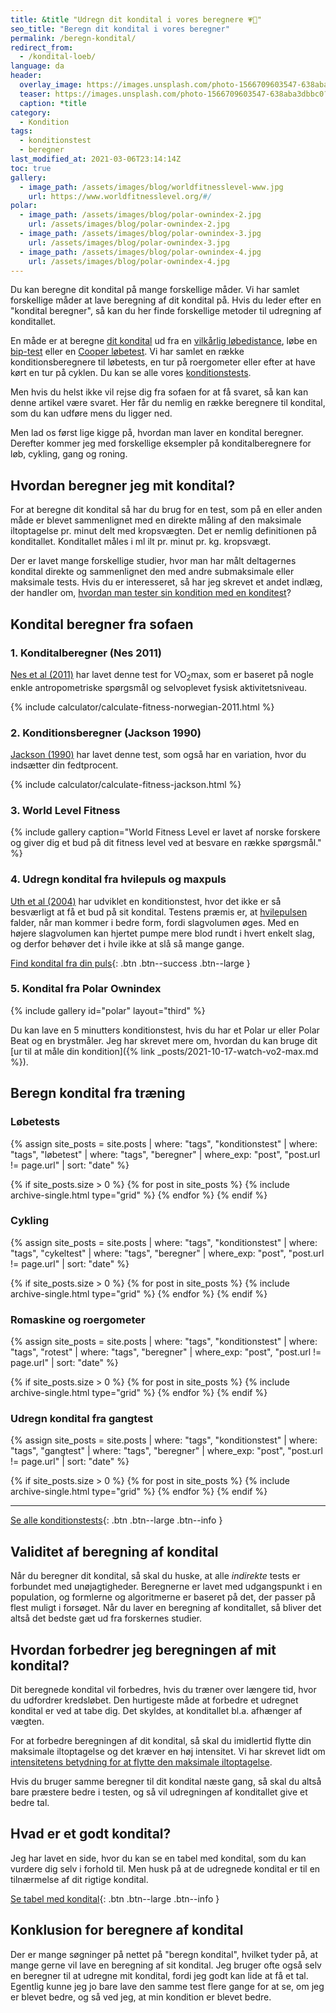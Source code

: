 ```yaml
---
title: &title "Udregn dit kondital i vores beregnere 💗🥇"
seo_title: "Beregn dit kondital i vores beregner"
permalink: /beregn-kondital/
redirect_from:
  - /kondital-loeb/
language: da
header:
  overlay_image: https://images.unsplash.com/photo-1566709603547-638aba3dbbc0?ixid=MXwxMjA3fDB8MHxzZWFyY2h8NDd8fGNhbGN1bGF0b3J8ZW58MHx8MHw%3D&ixlib=rb-1.2.1&auto=format&fit=crop&h=630&w=1200&q=10
  teaser: https://images.unsplash.com/photo-1566709603547-638aba3dbbc0?ixid=MXwxMjA3fDB8MHxzZWFyY2h8NDd8fGNhbGN1bGF0b3J8ZW58MHx8MHw%3D&ixlib=rb-1.2.1&auto=format&fit=crop&h=300&w=400&q=10
  caption: *title
category:
  - Kondition
tags:
  - konditionstest
  - beregner
last_modified_at: 2021-03-06T23:14:14Z
toc: true
gallery:
  - image_path: /assets/images/blog/worldfitnesslevel-www.jpg
    url: https://www.worldfitnesslevel.org/#/
polar:
  - image_path: /assets/images/blog/polar-ownindex-2.jpg
    url: /assets/images/blog/polar-ownindex-2.jpg
  - image_path: /assets/images/blog/polar-ownindex-3.jpg
    url: /assets/images/blog/polar-ownindex-3.jpg
  - image_path: /assets/images/blog/polar-ownindex-4.jpg
    url: /assets/images/blog/polar-ownindex-4.jpg
---
```


Du kan beregne dit kondital på mange forskellige måder. Vi har samlet forskellige måder at lave beregning af dit kondital på. Hvis du leder efter en "kondital beregner", så kan du her finde forskellige metoder til udregning af konditallet.

En måde er at beregne [dit kondital](/kondital/) ud fra en [vilkårlig løbedistance](/kondital-loeb-distance-tid/), løbe en [bip-test](/bip-test/) eller en [Cooper løbetest](/cooper-test/). Vi har samlet en række konditionsberegnere til løbetests, en tur på roergometer eller efter at have kørt en tur på cyklen. Du kan se alle vores [konditionstests](/test-kondition-konditest-kondital/).

Men hvis du helst ikke vil rejse dig fra sofaen for at få svaret, så kan kan denne artikel være svaret. Her får du nemlig en række beregnere til kondital, som du kan udføre mens du ligger ned.

Men lad os først lige kigge på, hvordan man laver en kondital beregner. Derefter kommer jeg med forskellige eksempler på konditalberegnere for løb, cykling, gang og roning.

## Hvordan beregner jeg mit kondital?

For at beregne dit kondital så har du brug for en test, som på en eller anden måde er blevet sammenlignet med en direkte måling af den maksimale iltoptagelse pr. minut delt med kropsvægten. Det er nemlig definitionen på konditallet. Konditallet måles i ml ilt pr. minut pr. kg. kropsvægt.

Der er lavet mange forskellige studier, hvor man har målt deltagernes kondital direkte og sammenlignet den med andre submaksimale eller maksimale tests. Hvis du er interesseret, så har jeg skrevet et andet indlæg, der handler om, [hvordan man tester sin kondition med en konditest](/test-kondition-konditest-kondital/)?

## Kondital beregner fra sofaen

### 1. Konditalberegner (Nes 2011)

[Nes et al (2011)](https://pubmed.ncbi.nlm.nih.gov/21502897/) har lavet denne test for VO<sub>2</sub>max, som er baseret på nogle enkle antropometriske spørgsmål og selvoplevet fysisk aktivitetsniveau.

{% include calculator/calculate-fitness-norwegian-2011.html %}

### 2. Konditionsberegner (Jackson 1990)

[Jackson (1990)](https://www.topendsports.com/testing/tests/non-exercise.htm) har lavet denne test, som også har en variation, hvor du indsætter din fedtprocent.

{% include calculator/calculate-fitness-jackson.html %}

### 3. World Level Fitness

{% include gallery caption="World Fitness Level er lavet af norske forskere og giver dig et bud på dit fitness level ved at besvare en række spørgsmål." %}

### 4. Udregn kondital fra hvilepuls og maxpuls

[Uth et al (2004)](https://doi.org/10.1007/s00421-003-0988-y) har udviklet en konditionstest, hvor det ikke er så besværligt at få et bud på sit kondital. Testens præmis er, at [hvilepulsen](/hvilepuls/) falder, når man kommer i bedre form, fordi slagvolumen øges. Med en højere slagvolumen kan hjertet pumpe mere blod rundt i hvert enkelt slag, og derfor behøver det i hvile ikke at slå så mange gange.

[Find kondital fra din puls](/kondital-fra-puls/){: .btn .btn--success .btn--large }

### 5. Kondital fra Polar Ownindex

{% include gallery id="polar" layout="third" %}

Du kan lave en 5 minutters konditionstest, hvis du har et Polar ur eller Polar Beat og en brystmåler. Jeg har skrevet mere om, hvordan du kan bruge dit [ur til at måle din kondition]({% link _posts/2021-10-17-watch-vo2-max.md %}).

## Beregn kondital fra træning

### Løbetests

{% assign site_posts = site.posts | where: "tags", "konditionstest" | where: "tags", "løbetest" | where: "tags", "beregner" | where_exp: "post", "post.url != page.url" | sort: "date" %}

<div class="feature__wrapper">

{% if site_posts.size > 0 %}
  {% for post in site_posts %}
    {% include archive-single.html type="grid" %}
  {% endfor %}
{% endif %}

</div>

### Cykling

{% assign site_posts = site.posts | where: "tags", "konditionstest" | where: "tags", "cykeltest" | where: "tags", "beregner" | where_exp: "post", "post.url != page.url" | sort: "date" %}

<div class="feature__wrapper">

{% if site_posts.size > 0 %}
  {% for post in site_posts %}
    {% include archive-single.html type="grid" %}
  {% endfor %}
{% endif %}

</div>

### Romaskine og roergometer

{% assign site_posts = site.posts | where: "tags", "konditionstest" | where: "tags", "rotest" | where: "tags", "beregner" | where_exp: "post", "post.url != page.url" | sort: "date" %}

<div class="feature__wrapper">

{% if site_posts.size > 0 %}
  {% for post in site_posts %}
    {% include archive-single.html type="grid" %}
  {% endfor %}
{% endif %}

</div>

### Udregn kondital fra gangtest

{% assign site_posts = site.posts | where: "tags", "konditionstest" | where: "tags", "gangtest" | where: "tags", "beregner" | where_exp: "post", "post.url != page.url" | sort: "date" %}

<div class="feature__wrapper">

{% if site_posts.size > 0 %}
  {% for post in site_posts %}
    {% include archive-single.html type="grid" %}
  {% endfor %}
{% endif %}

</div>

***

[Se alle konditionstests](/test-kondition-konditest-kondital/){: .btn .btn--large .btn--info }

## Validitet af beregning af kondital

Når du beregner dit kondital, så skal du huske, at alle _indirekte_ tests er forbundet med unøjagtigheder. Beregnerne er lavet med udgangspunkt i en population, og formlerne og algoritmerne er baseret på det, der passer på flest muligt i forsøget. Når du laver en beregning af konditallet, så bliver det altså det bedste gæt ud fra forskernes studier.

## Hvordan forbedrer jeg beregningen af mit kondital?

Dit beregnede kondital vil forbedres, hvis du træner over længere tid, hvor du udfordrer kredsløbet. Den hurtigeste måde at forbedre et udregnet kondital er ved at tabe dig. Det skyldes, at konditallet bl.a. afhænger af vægten.

For at forbedre beregningen af dit kondital, så skal du imidlertid flytte din maksimale iltoptagelse og det kræver en høj intensitet. Vi har skrevet lidt om [intensitetens betydning for at flytte den maksimale iltoptagelse](/maksimale-iltoptagelse-vo2max/).

Hvis du bruger samme beregner til dit kondital næste gang, så skal du altså bare præstere bedre i testen, og så vil udregningen af konditallet give et bedre tal.

## Hvad er et godt kondital?

Jeg har lavet en side, hvor du kan se en tabel med kondital, som du kan vurdere dig selv i forhold til. Men husk på at de udregnede kondital er til en tilnærmelse af dit rigtige kondital.

[Se tabel med kondital](/kondital/){: .btn .btn--large .btn--info }

## Konklusion for beregnere af kondital

Der er mange søgninger på nettet på "beregn kondital", hvilket tyder på, at mange gerne vil lave en beregning af sit kondital. Jeg bruger ofte også selv en beregner til at udregne mit kondital, fordi jeg godt kan lide at få et tal. Egentlig kunne jeg jo bare lave den samme test flere gange for at se, om jeg er blevet bedre, og så ved jeg, at min kondition er blevet bedre.
